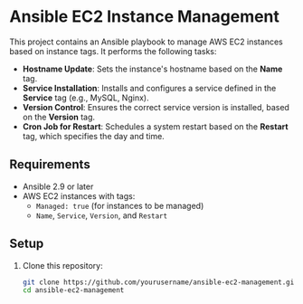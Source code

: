 # Ansible EC2 Instance Management

This project contains an Ansible playbook to manage AWS EC2 instances based on instance tags. It performs the following tasks:

- **Hostname Update**: Sets the instance's hostname based on the **Name** tag.
- **Service Installation**: Installs and configures a service defined in the **Service** tag (e.g., MySQL, Nginx).
- **Version Control**: Ensures the correct service version is installed, based on the **Version** tag.
- **Cron Job for Restart**: Schedules a system restart based on the **Restart** tag, which specifies the day and time.

## Requirements

- Ansible 2.9 or later
- AWS EC2 instances with tags:
  - `Managed: true` (for instances to be managed)
  - `Name`, `Service`, `Version`, and `Restart`

## Setup

1. Clone this repository:
   ```bash
   git clone https://github.com/yourusername/ansible-ec2-management.git
   cd ansible-ec2-management
